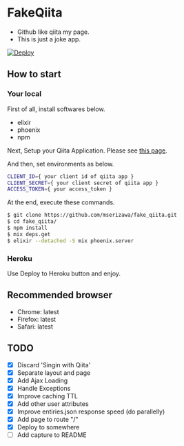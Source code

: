 # FakeQiita

* Github like qiita my page.
* This is just a joke app.

[![Deploy](https://www.herokucdn.com/deploy/button.png)](https://heroku.com/deploy)

## How to start

### Your local

First of all, install softwares below.

* elixir
* phoenix
* npm

Next, Setup your Qiita Application.
Please see [this page](http://help.qiita.com/ja/articles/qiita-team-application).

And then, set environments as below.

```sh
CLIENT_ID={ your client id of qiita app }
CLIENT_SECRET={ your client secret of qiita app }
ACCESS_TOKEN={ your access_token }
```

At the end, execute these commands.

```sh
$ git clone https://github.com/mserizawa/fake_qiita.git
$ cd fake_qiita/
$ npm install
$ mix deps.get
$ elixir --detached -S mix phoenix.server
```

### Heroku

Use Deploy to Heroku button and enjoy.

## Recommended browser

* Chrome: latest
* Firefox: latest
* Safari: latest

## TODO

- [x] Discard 'Singin with Qiita'
- [x] Separate layout and page
- [x] Add Ajax Loading
- [x] Handle Exceptions
- [x] Improve caching TTL
- [x] Add other user attributes
- [x] Improve entiries.json response speed (do parallelly)
- [x] Add page to route "/"
- [x] Deploy to somewhere
- [ ] Add capture to README
